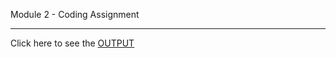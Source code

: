 Module 2 - Coding Assignment
***

Click here to see the [OUTPUT](https://tbadam357.github.io/html_css_js/module2-solution/)
